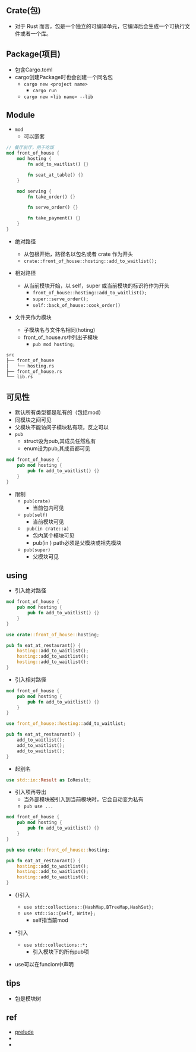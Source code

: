 
## Crate(包)
+ 对于 Rust 而言，包是一个独立的可编译单元，它编译后会生成一个可执行文件或者一个库。

## Package(项目)
+ 包含Cargo.toml
+ cargo创建Package时也会创建一个同名包
    + `cargo new <project name>`
        + `cargo run`
    + `cargo new <lib name> --lib`

## Module
+ `mod`
    + 可以嵌套
```rust
// 餐厅前厅，用于吃饭
mod front_of_house {
    mod hosting {
        fn add_to_waitlist() {}

        fn seat_at_table() {}
    }

    mod serving {
        fn take_order() {}

        fn serve_order() {}

        fn take_payment() {}
    }
}

```
+ 绝对路径
    + 从包根开始，路径名以包名或者 crate 作为开头
    + `crate::front_of_house::hosting::add_to_waitlist();`
+ 相对路径
    + 从当前模块开始，以 self，super 或当前模块的标识符作为开头
        + `front_of_house::hosting::add_to_waitlist();`
        + `super::serve_order();`
        + `self::back_of_house::cook_order()`

+ 文件夹作为模块
    + 子模块名与文件名相同(hoting)
    + front_of_house.rs中列出子模块
        + `pub mod hosting;`
```rust
src
├── front_of_house
│   └── hosting.rs
├── front_of_house.rs
└── lib.rs

```

## 可见性
+ 默认所有类型都是私有的（包括mod）
+ 同模块之间可见
+ 父模块不能访问子模块私有项，反之可以   
+ `pub`
    + struct设为pub,其成员任然私有
    + enum设为pub,其成员都可见
```rust
mod front_of_house {
    pub mod hosting {
        pub fn add_to_waitlist() {}
    }
}

```
+ 限制
    + `pub(crate)`
        + 当前包内可见
    + `pub(self)`
        + 当前模块可见
    + ` pub(in crate::a)`
        + 包内某个模块可见
        + pub(in <path>) path必须是父模块或祖先模块
    + `pub(super)`
        + 父模块可见

## using
+ 引入绝对路径
```rust
mod front_of_house {
    pub mod hosting {
        pub fn add_to_waitlist() {}
    }
}

use crate::front_of_house::hosting;

pub fn eat_at_restaurant() {
    hosting::add_to_waitlist();
    hosting::add_to_waitlist();
    hosting::add_to_waitlist();
}

```

+ 引入相对路径
```rust
mod front_of_house {
    pub mod hosting {
        pub fn add_to_waitlist() {}
    }
}

use front_of_house::hosting::add_to_waitlist;

pub fn eat_at_restaurant() {
    add_to_waitlist();
    add_to_waitlist();
    add_to_waitlist();
}

```

+ 起别名
```rust
use std::io::Result as IoResult;
```

+ 引入项再导出
    + 当外部模块被引入到当前模块时，它会自动变为私有
    + `pub use ...`
```rust
mod front_of_house {
    pub mod hosting {
        pub fn add_to_waitlist() {}
    }
}

pub use crate::front_of_house::hosting;

pub fn eat_at_restaurant() {
    hosting::add_to_waitlist();
    hosting::add_to_waitlist();
    hosting::add_to_waitlist();
}

```
+ {}引入
    + `use std::collections::{HashMap,BTreeMap,HashSet};`
    + `use std::io::{self, Write};`
        + self指当前mod
+ *引入
    + `use std::collections::*;`
        + 引入模块下的所有pub项

+ use可以在funcion中声明

## tips
+ 包是模块树 

## ref
+ [prelude](https://doc.rust-lang.org/std/prelude/index.html)
+ [](lib.rs)
+ [](crates.io)